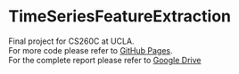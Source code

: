 # TimeSeriesFeatureExtraction

Final project for CS260C at UCLA.  
For more code please refer to [GitHub Pages](https://github.com/ohnowade/TS-Interpretability-Benchmark/tree/train/MNIST%20Experiments).  
For the complete report please refer to [Google Drive](https://drive.google.com/file/d/1vKAVPD0W0oS4D3VCLyvw9N2H-kCH-aWq/view?usp=sharing)
